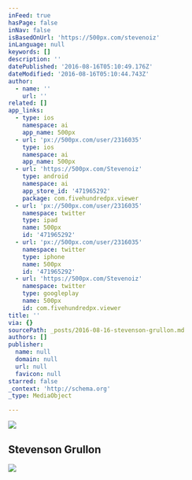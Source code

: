 ```yaml
---
inFeed: true
hasPage: false
inNav: false
isBasedOnUrl: 'https://500px.com/stevenoiz'
inLanguage: null
keywords: []
description: ''
datePublished: '2016-08-16T05:10:49.176Z'
dateModified: '2016-08-16T05:10:44.743Z'
author:
  - name: ''
    url: ''
related: []
app_links:
  - type: ios
    namespace: ai
    app_name: 500px
  - url: 'px://500px.com/user/2316035'
    type: ios
    namespace: ai
    app_name: 500px
  - url: 'https://500px.com/Stevenoiz'
    type: android
    namespace: ai
    app_store_id: '471965292'
    package: com.fivehundredpx.viewer
  - url: 'px://500px.com/user/2316035'
    namespace: twitter
    type: ipad
    name: 500px
    id: '471965292'
  - url: 'px://500px.com/user/2316035'
    namespace: twitter
    type: iphone
    name: 500px
    id: '471965292'
  - url: 'https://500px.com/Stevenoiz'
    namespace: twitter
    type: googleplay
    name: 500px
    id: com.fivehundredpx.viewer
title: ''
via: {}
sourcePath: _posts/2016-08-16-stevenson-grullon.md
authors: []
publisher:
  name: null
  domain: null
  url: null
  favicon: null
starred: false
_context: 'http://schema.org'
_type: MediaObject

---
```

![](https://the-grid-user-content.s3-us-west-2.amazonaws.com/77c14bf1-f881-4375-b650-60c3a00072d5.png)

<article style=""><h1>Stevenson Grullon</h1><img src="https://imgflo.herokuapp.com/graph/vahj1ThiexotieMo/c36966d842faee25277cd03e9aed4a41/noop?input=https%3A%2F%2Fdrscdn.500px.org%2Fphoto%2F154165185%2Fm%253D1170%2F2c7fd84ff81623eb26fe5781e77fc3d3" /></article>